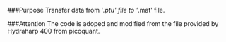 ###Purpose
Transfer data from '*.ptu' file to '*.mat' file. 

###Attention
The code is adoped and modified from the file provided by Hydraharp 400 from picoquant.
